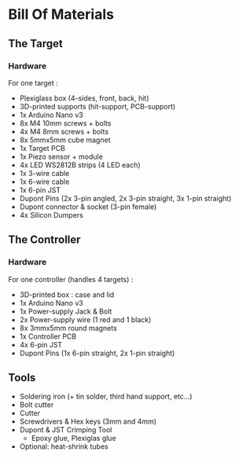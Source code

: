 # Bill Of Materials

## The Target

### Hardware

For one target :
 * Plexiglass box (4-sides, front, back, hit)
 * 3D-printed supports (hit-support, PCB-support)
 * 1x Arduino Nano v3
 * 8x M4 10mm screws + bolts
 * 4x M4 8mm screws + bolts
 * 8x 5mmx5mm cube magnet
 * 1x Target PCB
 * 1x Piezo sensor + module
 * 4x LED WS2812B strips (4 LED each)
 * 1x 3-wire cable
 * 1x 6-wire cable
 * 1x 6-pin JST
 * Dupont Pins (2x 3-pin angled, 2x 3-pin straight, 3x 1-pin straight)
 * Dupont connector & socket (3-pin female)
 * 4x Silicon Dumpers

 ## The Controller

 ### Hardware

 For one controller (handles 4 targets) :
  * 3D-printed box : case and lid
  * 1x Arduino Nano v3
  * 1x Power-supply Jack & Bolt
  * 2x Power-supply wire (1 red and 1 black)
  * 8x 3mmx5mm round magnets
  * 1x Controller PCB
  * 4x 6-pin JST
  * Dupont Pins (1x 6-pin straight, 2x 1-pin straight)


## Tools
 * Soldering iron (+ tin solder, third hand support, etc...)
 * Bolt cutter
 * Cutter
 * Screwdrivers & Hex keys (3mm and 4mm)
 * Dupont & JST Crimping Tool
   * Epoxy glue, Plexiglas glue
 * Optional: heat-shrink tubes
